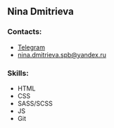 ## Nina Dmitrieva

### Contacts: 
* [Telegram](https://t.me/nina_dmitrieva_2) 
* nina.dmitrieva.spb@yandex.ru

### Skills:

* HTML
* CSS
* SASS/SCSS
* JS
* Git